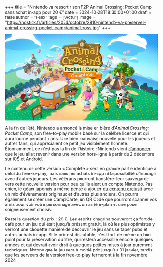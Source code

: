 +++
title = "Nintendo va ressortir son F2P Animal Crossing: Pocket Camp sans achat in-app pour 20 €"
date = 2024-10-28T18:30:00+01:00
draft = false
author = "Félix"
tags = ["Actu"]
image = "https://nostick.fr/articles/2024/octobre/2810-nintendo-va-preserver-animal-crossing-pocket-camp/animalcross.jpg"
+++

![Le jeu Animal Crossing: Pocket Camp.](animalcross.jpg "") 

À la fin de l’été, Nintendo a annoncé la mise en bière d’*Animal Crossing: Pocket Camp*, son free-to-play mobile basé sur la célèbre licence et qui aura tourné pendant 7 ans. Une bien mauvaise nouvelle pour les joueurs et autres fans, qui appréciaient ce petit jeu visiblement honnête. Étonnamment, ce n’est pas la fin de l’histoire : Nintendo vient [d’annoncer](https://faq.complete.ac-pocketcamp.com/hc/fr/articles/38440141011993-Informations-sur-Pocket-Camp-Complete) que le jeu allait revenir dans une version hors-ligne à partir du 2 décembre sur iOS et Android.

Le contenu de cette version « Complete » sera en grande partie identique à celui du free-to-play, mais sans les achats in-app ni la possibilité d’interagir avec d’autres joueurs. Les vétérans pourront transférer leur sauvegarde vers cette nouvelle version pour peu qu’ils aient un compte Nintendo. Pas chien, le géant japonais a même pensé à ajouter [du contenu exclusif](https://faq.complete.ac-pocketcamp.com/hc/fr/articles/33884017856281-À-propos-des-événements) avec un mix d’évènements originaux et d’autres plus anciens. On pourra également se créer une CampiCarte, un QR Code que pourront scanner vos amis pour voir votre personnage avec un arrière-plan et une pose soigneusement choisis.

Reste la question du prix : 20 €. Les esprits chagrins trouveront ça fort de café pour un jeu qui était jusqu’à présent gratuit, là où les plus optimistes y verront une chouette manière de découvrir le jeu sans se taper pubs et autres achats in-app. Si le prix est discutable, c’est tout de même un bon point pour la préservation du titre, qui restera accessible encore quelques années et qui devrait avoir droit à quelques petites mises à jour purement techniques. Notons que le jeu sera à moitié prix jusqu’au 31 janvier, tandis que les serveurs de la version free-to-play fermeront à la fin novembre 2024.
